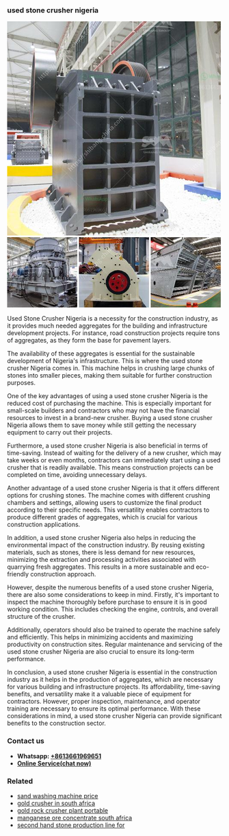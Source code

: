 <h3>used stone crusher nigeria</h3><img src='1706755325.jpg' alt=''><p>Used Stone Crusher Nigeria is a necessity for the construction industry, as it provides much needed aggregates for the building and infrastructure development projects. For instance, road construction projects require tons of aggregates, as they form the base for pavement layers.</p><p>The availability of these aggregates is essential for the sustainable development of Nigeria's infrastructure. This is where the used stone crusher Nigeria comes in. This machine helps in crushing large chunks of stones into smaller pieces, making them suitable for further construction purposes.</p><p>One of the key advantages of using a used stone crusher Nigeria is the reduced cost of purchasing the machine. This is especially important for small-scale builders and contractors who may not have the financial resources to invest in a brand-new crusher. Buying a used stone crusher Nigeria allows them to save money while still getting the necessary equipment to carry out their projects.</p><p>Furthermore, a used stone crusher Nigeria is also beneficial in terms of time-saving. Instead of waiting for the delivery of a new crusher, which may take weeks or even months, contractors can immediately start using a used crusher that is readily available. This means construction projects can be completed on time, avoiding unnecessary delays.</p><p>Another advantage of a used stone crusher Nigeria is that it offers different options for crushing stones. The machine comes with different crushing chambers and settings, allowing users to customize the final product according to their specific needs. This versatility enables contractors to produce different grades of aggregates, which is crucial for various construction applications.</p><p>In addition, a used stone crusher Nigeria also helps in reducing the environmental impact of the construction industry. By reusing existing materials, such as stones, there is less demand for new resources, minimizing the extraction and processing activities associated with quarrying fresh aggregates. This results in a more sustainable and eco-friendly construction approach.</p><p>However, despite the numerous benefits of a used stone crusher Nigeria, there are also some considerations to keep in mind. Firstly, it's important to inspect the machine thoroughly before purchase to ensure it is in good working condition. This includes checking the engine, controls, and overall structure of the crusher.</p><p>Additionally, operators should also be trained to operate the machine safely and efficiently. This helps in minimizing accidents and maximizing productivity on construction sites. Regular maintenance and servicing of the used stone crusher Nigeria are also crucial to ensure its long-term performance.</p><p>In conclusion, a used stone crusher Nigeria is essential in the construction industry as it helps in the production of aggregates, which are necessary for various building and infrastructure projects. Its affordability, time-saving benefits, and versatility make it a valuable piece of equipment for contractors. However, proper inspection, maintenance, and operator training are necessary to ensure its optimal performance. With these considerations in mind, a used stone crusher Nigeria can provide significant benefits to the construction sector.</p><h3>Contact us</h3><ul><li><strong>Whatsapp:&nbsp;<a href="https://wa.me/8613661969651">+8613661969651</a></strong></li><li><a href="https://swt.shibang-china.com/?git&amp;zhl&amp;used stone crusher nigeria"><strong>Online Service(chat now)</strong></a></li></ul><h3>Related</h3><ul><li><a href='sand washing machine price.md'>sand washing machine price</a></li><li><a href='gold crusher in south africa.md'>gold crusher in south africa</a></li><li><a href='gold rock crusher plant portable.md'>gold rock crusher plant portable</a></li><li><a href='manganese ore concentrate south africa.md'>manganese ore concentrate south africa</a></li><li><a href='second hand stone production line for.md'>second hand stone production line for</a></li></ul>